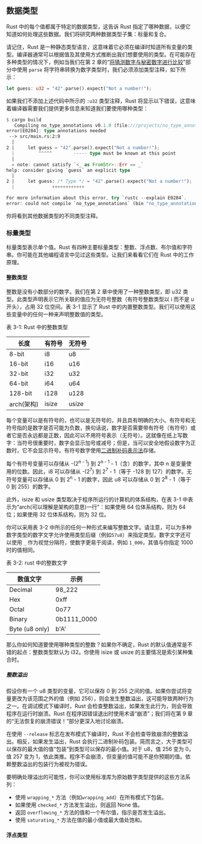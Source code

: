## 数据类型

Rust 中的每个值都属于特定的数据类型，这告诉 Rust 指定了哪种数据，以便它知道如何处理这些数据。我们将研究两种数据类型子集：标量和复合。

请记住，Rust 是一种静态类型语言，这意味着它必须在编译时知道所有变量的类型。编译器通常可以根据值及其使用方式推断出我们想要使用的类型。在可能存在多种类型的情况下，例如当我们在第 2 章的“[将猜测数字与秘密数字进行比较](./guess-game.md#将猜测数字与秘密数字进行比较)”部分中使用 `parse` 将字符串转换为数字类型时，我们必须添加类型注释，如下所示：

```rust
let guess: u32 = "42".parse().expect("Not a number!");
```

如果我们不添加上述代码中所示的 `:u32` 类型注释，Rust 将显示以下错误，这意味着编译器需要我们提供更多信息来知道我们要使用哪种类型：

```rust
$ cargo build
   Compiling no_type_annotations v0.1.0 (file:///projects/no_type_annotations)
error[E0284]: type annotations needed
 --> src/main.rs:2:9
  |
2 |     let guess = "42".parse().expect("Not a number!");
  |         ^^^^^        ----- type must be known at this point
  |
  = note: cannot satisfy `<_ as FromStr>::Err == _`
help: consider giving `guess` an explicit type
  |
2 |     let guess: /* Type */ = "42".parse().expect("Not a number!");
  |              ++++++++++++

For more information about this error, try `rustc --explain E0284`.
error: could not compile `no_type_annotations` (bin "no_type_annotations") due to 1 previous error
```

你将看到其他数据类型的不同类型注释。

### 标量类型

标量类型表示单个值。Rust 有四种主要标量类型：整数、浮点数、布尔值和字符串。你可能在其他编程语言中见过这些类型。让我们来看看它们在 Rust 中的工作原理。

#### 整数类型

整数是没有小数部分的数字。我们在第 2 章中使用了一种整数类型，即 u32 类型。此类型声明表示它所关联的值应为无符号整数（有符号整数类型以 i 而不是 u 开头），占用 32 位空间。表 3-1 显示了 Rust 中的内置整数类型。我们可以使用这些变量中的任何一种来声明整数值的类型。

表 3-1: Rust 中的整数类型

| 长度       | 有符号 | 无符号 |
| ---------- | ------ | ------ |
| 8-bit      | i8     | u8     |
| 16-bit     | i16    | u16    |
| 32-bit     | i32    | u32    |
| 64-bit     | i64    | u64    |
| 128-bit    | i128   | u128   |
| arch(架构) | isize  | usize  |

每个变量可以是有符号的，也可以是无符号的，并且具有明确的大小。有符号和无符号指的是数字是否可能为负数，换句话说，数字是否需要带有符号（有符号）或者它是否永远都是正数，因此可以不用符号表示（无符号）。这就像在纸上写数字：当符号很重要时，数字会显示加号或减号；但是，当可以安全地假设数字为正数时，它不会显示符号。有符号数字使用[二进制补码表示法](https://en.wikipedia.org/wiki/Two%27s_complement)存储。

每个有符号变量可以存储从 -(2<sup>n - 1</sup>) 到 2<sup>n - 1</sup> - 1（含）的数字，其中 n 是变量使用的位数。因此，i8 可以存储从 -(2<sup>7</sup>) 到 2<sup>7</sup> - 1（等于 -128 到 127）的数字。无符号变量可以存储从 0 到 2<sup>n</sup> - 1 的数字，因此 u8 可以存储从 0 到 2<sup>8</sup> - 1（等于 0 到 255）的数字。

此外，isize 和 usize 类型取决于程序所运行的计算机的体系结构，在表 3-1 中表示为“arch(可以理解是架构的意思)一行”：如果使用 64 位体系结构，则为 64 位；如果使用 32 位体系结构，则为 32 位。

你可以采用表 3-2 中所示的任何一种形式来编写整数文字。请注意，可以为多种数字类型的数字文字允许使用类型后缀（例如`57u8`）来指定类型。数字文字还可以使用 `_` 作为视觉分隔符，使数字更易于阅读，例如 `1_000`，其值与你指定 1000 时的值相同。

表 3-2: rust 中的整数文字

| 数值文字       | 示例        |
| -------------- | ----------- |
| Decimal        | 98_222      |
| Hex            | 0xff        |
| Octal          | 0o77        |
| Binary         | 0b1111_0000 |
| Byte (u8 only) | b'A'        |

那么你如何知道要使用哪种类型的整数？如果你不确定，Rust 的默认值通常是不错的起点：整数类型默认为 i32。你使用 isize 或 usize 的主要情况是索引某种集合时。

##### 整数溢出

假设你有一个 u8 类型的变量，它可以保存 0 到 255 之间的值。如果你尝试将变量更改为该范围之外的值（例如 256），则会发生整数溢出，这可能导致两种行为之一。在调试模式下编译时，Rust 会检查整数溢出，如果发生此行为，则会导致程序在运行时崩溃。Rust 在程序因错误退出时使用术语“崩溃”；我们将在第 9 章的“无法恢复的崩溃错误！”部分更深入地讨论崩溃。

在使用 `--release` 标志在发布模式下编译时，Rust 不会检查导致崩溃的整数溢出。相反，如果发生溢出，Rust 会执行二进制补码包装。简而言之，大于类型可以保存的最大值的值“包装”到类型可以保存的最小值。对于 u8，值 256 变为 0，值 257 变为 1，依此类推。程序不会崩溃，但变量的值可能不是你预期的值。依赖整数溢出的包装行为被视为错误。

要明确处理溢出的可能性，你可以使用标准库为原始数字类型提供的这些方法系列：

- 使用 `wrapping_*` 方法（例如`wrapping_add`）在所有模式下包装。
- 如果使用 `checked_*` 方法发生溢出，则返回 None 值。
- 返回 `overflowing_*` 方法的值和一个布尔值，指示是否发生溢出。
- 使用 `saturating_*` 方法在值的最小值或最大值处饱和。

#### 浮点类型
